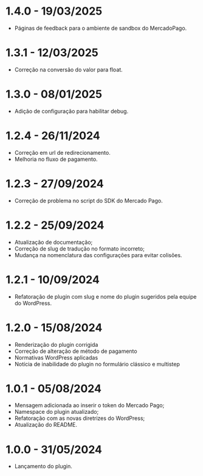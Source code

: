 # 1.4.0 - 19/03/2025
* Páginas de feedback para o ambiente de sandbox do MercadoPago.

# 1.3.1 - 12/03/2025
* Correção na conversão do valor para float.

# 1.3.0 - 08/01/2025
* Adição de configuração para habilitar debug.

# 1.2.4 - 26/11/2024
* Correção em url de redirecionamento.
* Melhoria no fluxo de pagamento.

# 1.2.3 - 27/09/2024
* Correção de problema no script do SDK do Mercado Pago.

# 1.2.2 - 25/09/2024
* Atualização de documentação;
* Correção de slug de tradução no formato incorreto;
* Mudança na nomenclatura das configurações para evitar colisões.

# 1.2.1 - 10/09/2024
* Refatoração de plugin com slug e nome do plugin sugeridos pela equipe do WordPress.

# 1.2.0 - 15/08/2024
* Renderização do plugin corrigida
* Correção de alteração de método de pagamento
* Normativas WordPress aplicadas
* Notícia de inabilidade do plugin no formulário clássico e multistep

# 1.0.1 - 05/08/2024
* Mensagem adicionada ao inserir o token do Mercado Pago;
* Namespace do plugin atualizado;
* Refatoração com as novas diretrizes do WordPress;
* Atualização do README.

# 1.0.0 - 31/05/2024
* Lançamento do plugin.